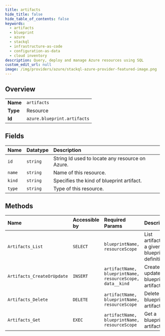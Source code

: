 ```yaml
---
title: artifacts
hide_title: false
hide_table_of_contents: false
keywords:
  - artifacts
  - blueprint
  - azure    
  - stackql
  - infrastructure-as-code
  - configuration-as-data
  - cloud inventory
description: Query, deploy and manage Azure resources using SQL
custom_edit_url: null
image: /img/providers/azure/stackql-azure-provider-featured-image.png
---
```

  
    

## Overview
<table><tbody>
<tr><td><b>Name</b></td><td><code>artifacts</code></td></tr>
<tr><td><b>Type</b></td><td>Resource</td></tr>
<tr><td><b>Id</b></td><td><code>azure.blueprint.artifacts</code></td></tr>
</tbody></table>

## Fields
| Name | Datatype | Description |
|:-----|:---------|:------------|
| `id` | `string` | String Id used to locate any resource on Azure. |
| `name` | `string` | Name of this resource. |
| `kind` | `string` | Specifies the kind of blueprint artifact. |
| `type` | `string` | Type of this resource. |
## Methods
| Name | Accessible by | Required Params | Description |
|:-----|:--------------|:----------------|:------------|
| `Artifacts_List` | `SELECT` | `blueprintName, resourceScope` | List artifacts for a given blueprint definition. |
| `Artifacts_CreateOrUpdate` | `INSERT` | `artifactName, blueprintName, resourceScope, data__kind` | Create or update blueprint artifact. |
| `Artifacts_Delete` | `DELETE` | `artifactName, blueprintName, resourceScope` | Delete a blueprint artifact. |
| `Artifacts_Get` | `EXEC` | `artifactName, blueprintName, resourceScope` | Get a blueprint artifact. |
